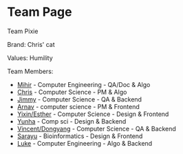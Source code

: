 # Team Page

Team Pixie

Brand: Chris' cat

Values: Humility


Team Members:
- [Mihir](https://github.com/MKekkar) - Computer Engineering - QA/Doc & Algo
- [Chris](https://rinsworth.github.io/) - Computer Science - PM & Algo
- [Jimmy](https://github.com/Burniee) - Computer Science - QA & Backend
- [Arnav](https://github.com/arnavtaneja) - computer science - PM & Frontend
- [Yixin/Esther](https://github.com/yij011) - Computer Science - Design & Frontend
- [Yunha](https://github.com/ynhch) - Comp sci - Design & Backend
- [Vincent/Dongyang](https://github.com/CSE110-Dongyang-Huang) - Computer Science - QA & Backend
- [Sarayu](https://github.com/sarayupai) - Bioinformatics - Design & Frontend
- [Luke](https://github.com/LJMNZS) - Computer Engineering - Algo & Backend

